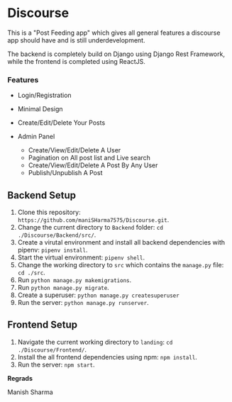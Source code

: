 # Discourse

This is a "Post Feeding app" which gives all general features a discourse app should have and is still underdevelopment.

The backend is completely build on Django using Django Rest Framework, while the frontend is completed using ReactJS.

### Features

- Login/Registration
- Minimal Design
- Create/Edit/Delete Your Posts

- Admin Panel
  - Create/View/Edit/Delete A User
  - Pagination on All post list and Live search 
  - Create/View/Edit/Delete A Post By Any User
  - Publish/Unpublish A Post

## Backend Setup

1. Clone this repository: `https://github.com/maniSHarma7575/Discourse.git`.
2. Change the current directory to `Backend` folder: `cd ./Discourse/Backend/src/`.
3. Create a virutal environment and install all backend dependencies with pipenv: `pipenv install`.
4. Start the virtual environment: `pipenv shell`.
5. Change the working directory to `src` which contains the `manage.py` file: `cd ./src`.
6. Run `python manage.py makemigrations`.
7. Run `python manage.py migrate`.
8. Create a superuser: `python manage.py createsuperuser`
9. Run the server: `python manage.py runserver`.

## Frontend Setup

1. Navigate the current working directory to `landing`: `cd ./Discourse/Frontend/`.
2. Install the all frontend dependencies using npm: `npm install`.
3. Run the server: `npm start`.

**Regrads**

 Manish Sharma

